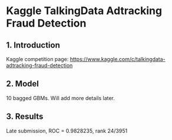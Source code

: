 # Kaggle TalkingData Adtracking Fraud Detection

## 1. Introduction
Kaggle competition page:
https://www.kaggle.com/c/talkingdata-adtracking-fraud-detection

## 2. Model
10 bagged GBMs. Will add more details later.

## 3. Results
Late submission, ROC = 0.9828235, rank 24/3951
